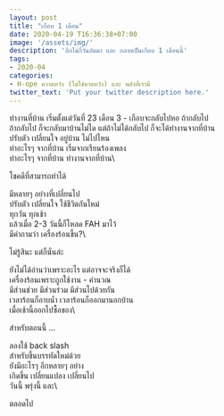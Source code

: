 ```yaml
---
layout: post
title: "เกือบ 1 เดือน"
date: 2020-04-19 T16:36:38+07:00
image: '/assets/img/'
description: 'อีกไม่กี่วันถัดมา และ กลายเป็นเกือบ 1 เดือนนี้'
tags:
- 2020-04
categories:
- H-ope ความหวัง (ไม่ใช่คาดหวัง) และ พลังที่เรามี
twitter_text: 'Put your twitter description here.'
---
```

ทำงานที่บ้าน เริ่มตั้งแต่วันที่ 23 เดือน 3 - เกือบจะกลับไปหอ ถ้ากลับไป\
ถ้ากลับไป ก็จะกลับมาบ้านไม่ได แต่ถ้าไม่ได้กลับไป ก็จะได้ทำงานจากที่บ้าน\
ปรับตัว เปลี่ยนใจ อยู่บ้าน ไม่ไปไหน\
ทำอะไรๆ จากที่บ้าน เริ่มจากเรียนร้องเพลง\
ทำอะไรๆ จากที่บ้าน ทำงานจากที่บ้าน\

โชคดีที่สามารถทำได้

มีหลายๆ อย่างที่เปลี่ยนไป\
ปรับตัว เปลี่ยนใจ ใช้ชีวิตกันใหม่\
ทุกวัน ทุกเช้า\
แล้วเมื่อ 2-3 วันนี้ก็โหลด FAH มาไว้\
มีคำถามว่า เครื่องร้อนขึ้น?\

ไม่รู้สินะ แต่ก็นั่นล่ะ

ยังไม่ได้อ่านว่าเพราะอะไร แต่อาจจะจริงก็ได้\
เครื่องร้อนเพราะถูกใช้งาน - คำนวณ\
มีส่วนช่วย มีส่วนร่วม มีส่วนไปด้วยกัน\
เวลาร้อนก็อาบน้ำ เวลาร้อนก็ออกมานอกบ้าน\
เมื่อเช้านี้ออกไปซื้อของ\

สำหรับตอนนี้ ...

ลองใช้ back slash\
สำหรับขึ้นบรรทัดใหม่ด้วย\
ยังมีอะไรๆ อีกหลายๆ อย่าง\
เกิดขึ้น เปลี่ยนแปลง เปลี่ยนไป\
วันนี้ พรุ่งนี้ และ\

ตลอดไป 
